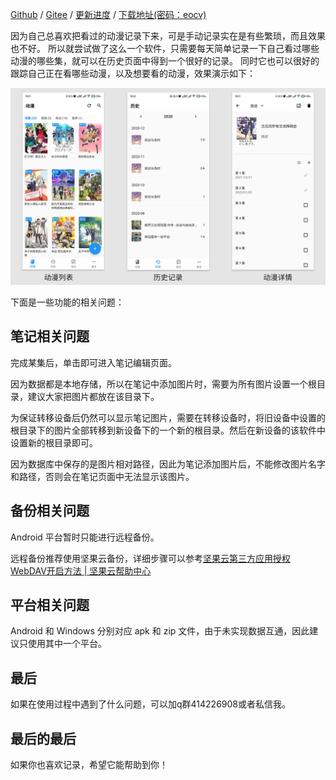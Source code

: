 [Github](https://github.com/linyi102/anime_trace) / [Gitee](https://gitee.com/linyi517/anime_trace) / [更新进度](https://www.wolai.com/6CcZSostD8Se5zuqfTNkAC) / [下载地址(密码：eocv)](https://wwe.lanzouw.com/b01uyqcrg)

因为自己总喜欢把看过的动漫记录下来，可是手动记录实在是有些繁琐，而且效果也不好。
所以就尝试做了这么一个软件，只需要每天简单记录一下自己看过哪些动漫的哪些集，就可以在历史页面中得到一个很好的记录。
同时它也可以很好的跟踪自己正在看哪些动漫，以及想要看的动漫，效果演示如下：

![](./assets/img/example.png)

下面是一些功能的相关问题：

## 笔记相关问题

完成某集后，单击即可进入笔记编辑页面。

因为数据都是本地存储，所以在笔记中添加图片时，需要为所有图片设置一个根目录，建议大家把图片都放在该目录下。

为保证转移设备后仍然可以显示笔记图片，需要在转移设备时，将旧设备中设置的根目录下的图片全部转移到新设备下的一个新的根目录。然后在新设备的该软件中设置新的根目录即可。

因为数据库中保存的是图片相对路径，因此为笔记添加图片后，不能修改图片名字和路径，否则会在笔记页面中无法显示该图片。

## 备份相关问题

Android 平台暂时只能进行远程备份。

远程备份推荐使用坚果云备份，详细步骤可以参考[坚果云第三方应用授权WebDAV开启方法 | 坚果云帮助中心](https://help.jianguoyun.com/?p=2064) 

## 平台相关问题

Android 和 Windows 分别对应 apk 和 zip 文件，由于未实现数据互通，因此建议只使用其中一个平台。

## 最后

如果在使用过程中遇到了什么问题，可以加q群414226908或者私信我。

## 最后的最后

如果你也喜欢记录，希望它能帮助到你！